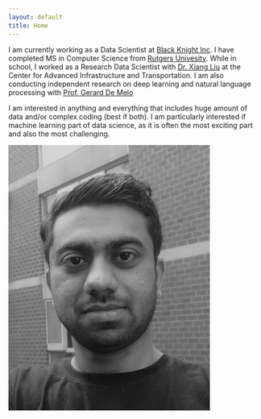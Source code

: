 ```yaml
---
layout: default
title: Home
---
```


I am currently working as a Data Scientist at [Black Knight Inc](https://www.blackknightinc.com/). I have completed MS in Computer Science from [Rutgers Univesity](https://www.rutgers.edu). While in school, I worked as a Research Data Scientist with [Dr. Xiang Liu](https://cee.rutgers.edu/fac/xiang-liu) at the Center for Advanced Infrastructure and Transportation. I am also conducting independent research on deep learning and natural language processing with [Prof. Gerard De Melo](gerard.demelo.org)

I am interested in anything and everything that includes huge amount of data and/or complex coding (best if both). I am particularly interested if machine learning part of data science, as it is often the most exciting part and also the most challenging.

<img src="/img/ks.jpg" alt="A picture of me" width="400">
